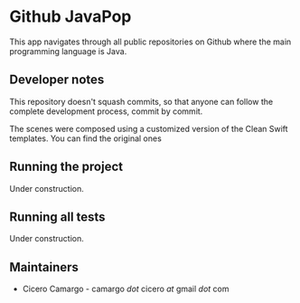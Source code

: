 # Github JavaPop
This app navigates through all public repositories on Github where the main programming language is Java.

## Developer notes
This repository doesn't squash commits, so that anyone can follow the complete development process, commit by commit.

The scenes were composed using a customized version of the Clean Swift templates. You can find the original ones 

## Running the project
Under construction.

## Running all tests
Under construction.

## Maintainers
* Cicero Camargo - camargo _dot_ cicero _at_ gmail _dot_ com